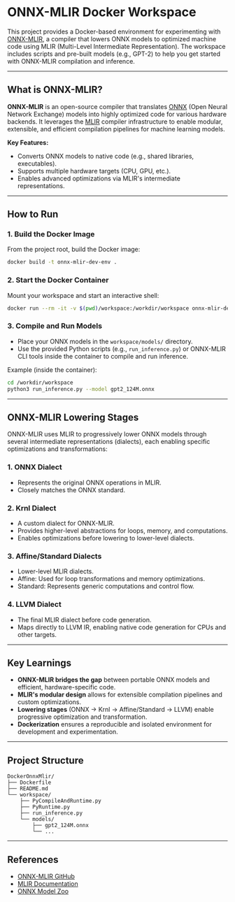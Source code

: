 # ONNX-MLIR Docker Workspace

This project provides a Docker-based environment for experimenting with [ONNX-MLIR](https://github.com/onnx/onnx-mlir), a compiler that lowers ONNX models to optimized machine code using MLIR (Multi-Level Intermediate Representation). The workspace includes scripts and pre-built models (e.g., GPT-2) to help you get started with ONNX-MLIR compilation and inference.

---

## What is ONNX-MLIR?

**ONNX-MLIR** is an open-source compiler that translates [ONNX](https://onnx.ai/) (Open Neural Network Exchange) models into highly optimized code for various hardware backends. It leverages the [MLIR](https://mlir.llvm.org/) compiler infrastructure to enable modular, extensible, and efficient compilation pipelines for machine learning models.

**Key Features:**
- Converts ONNX models to native code (e.g., shared libraries, executables).
- Supports multiple hardware targets (CPU, GPU, etc.).
- Enables advanced optimizations via MLIR's intermediate representations.

---

## How to Run

### 1. Build the Docker Image

From the project root, build the Docker image:

```sh
docker build -t onnx-mlir-dev-env .
```

### 2. Start the Docker Container

Mount your workspace and start an interactive shell:

```sh
docker run --rm -it -v $(pwd)/workspace:/workdir/workspace onnx-mlir-dev-env /bin/bash
```

### 3. Compile and Run Models

- Place your ONNX models in the `workspace/models/` directory.
- Use the provided Python scripts (e.g., `run_inference.py`) or ONNX-MLIR CLI tools inside the container to compile and run inference.

Example (inside the container):

```sh
cd /workdir/workspace
python3 run_inference.py --model gpt2_124M.onnx
```

---

## ONNX-MLIR Lowering Stages

ONNX-MLIR uses MLIR to progressively lower ONNX models through several intermediate representations (dialects), each enabling specific optimizations and transformations:

### 1. ONNX Dialect

- Represents the original ONNX operations in MLIR.
- Closely matches the ONNX standard.

### 2. Krnl Dialect

- A custom dialect for ONNX-MLIR.
- Provides higher-level abstractions for loops, memory, and computations.
- Enables optimizations before lowering to lower-level dialects.

### 3. Affine/Standard Dialects

- Lower-level MLIR dialects.
- Affine: Used for loop transformations and memory optimizations.
- Standard: Represents generic computations and control flow.

### 4. LLVM Dialect

- The final MLIR dialect before code generation.
- Maps directly to LLVM IR, enabling native code generation for CPUs and other targets.

---

## Key Learnings

- **ONNX-MLIR bridges the gap** between portable ONNX models and efficient, hardware-specific code.
- **MLIR's modular design** allows for extensible compilation pipelines and custom optimizations.
- **Lowering stages** (ONNX → Krnl → Affine/Standard → LLVM) enable progressive optimization and transformation.
- **Dockerization** ensures a reproducible and isolated environment for development and experimentation.

---

## Project Structure

```
DockerOnnxMlir/
├── Dockerfile
├── README.md
└── workspace/
    ├── PyCompileAndRuntime.py
    ├── PyRuntime.py
    ├── run_inference.py
    └── models/
        ├── gpt2_124M.onnx
        └── ...
```

---

## References

- [ONNX-MLIR GitHub](https://github.com/onnx/onnx-mlir)
- [MLIR Documentation](https://mlir.llvm.org/)
- [ONNX Model Zoo](https://github.com/onnx/models)

```
